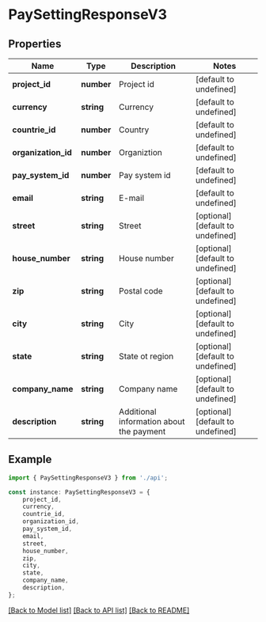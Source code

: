 # PaySettingResponseV3


## Properties

Name | Type | Description | Notes
------------ | ------------- | ------------- | -------------
**project_id** | **number** | Project id | [default to undefined]
**currency** | **string** | Currency | [default to undefined]
**countrie_id** | **number** | Country | [default to undefined]
**organization_id** | **number** | Organiztion | [default to undefined]
**pay_system_id** | **number** | Pay system id | [default to undefined]
**email** | **string** | E-mail | [default to undefined]
**street** | **string** | Street | [optional] [default to undefined]
**house_number** | **string** | House number | [optional] [default to undefined]
**zip** | **string** | Postal code | [optional] [default to undefined]
**city** | **string** | City | [optional] [default to undefined]
**state** | **string** | State ot region | [optional] [default to undefined]
**company_name** | **string** | Company name | [optional] [default to undefined]
**description** | **string** | Additional information about the payment | [optional] [default to undefined]

## Example

```typescript
import { PaySettingResponseV3 } from './api';

const instance: PaySettingResponseV3 = {
    project_id,
    currency,
    countrie_id,
    organization_id,
    pay_system_id,
    email,
    street,
    house_number,
    zip,
    city,
    state,
    company_name,
    description,
};
```

[[Back to Model list]](../README.md#documentation-for-models) [[Back to API list]](../README.md#documentation-for-api-endpoints) [[Back to README]](../README.md)
